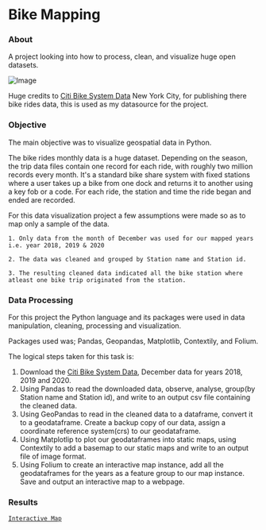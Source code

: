 # Bike Mapping


### About
A  project looking into how to process, clean, and visualize huge open datasets.

![Image](https://drive.google.com/uc?export=view&id=12RrVqvfGr7JIgHuept4swzHCWKOchnHF)
 
Huge credits to [Citi Bike System Data](https://ride.citibikenyc.com/system-data) New York City, for publishing there bike rides data, this is used as my datasource for the project.

### Objective

The main objective was to visualize geospatial data in Python.

The bike rides monthly data is a huge dataset. Depending on the season, the trip data files contain one record for each ride, with roughly two million records every month. It's a standard bike share system with fixed stations where a user takes up a bike from one dock and returns it to another using a key fob or a code. For each ride, the station and time the ride began and ended are recorded.

For this data visualization project a few assumptions were made so as to map only a sample of the data.

    1. Only data from the month of December was used for our mapped years i.e. year 2018, 2019 & 2020
    
    2. The data was cleaned and grouped by Station name and Station id.
    
    3. The resulting cleaned data indicated all the bike station where atleast one bike trip originated from the station.


### Data Processing

For this project the Python language and its packages were used in data manipulation, cleaning, processing and visualization.

Packages used was; Pandas, Geopandas, Matplotlib, Contextily, and Folium.

The logical steps taken for this task is:
1. Download the [Citi Bike System Data](https://ride.citibikenyc.com/system-data), December data for years 2018, 2019 and 2020. 
2. Using Pandas to read the downloaded data, observe, analyse, group(by Station name and Station id), and write to an output csv file containing the cleaned data.
3. Using GeoPandas to read in the cleaned data to a dataframe, convert it to a geodataframe. Create a backup copy of our data, assign a coordinate reference system(crs) to our geodataframe.
4. Using Matplotlip to plot our geodataframes into static maps, using Contextily to add a basemap to our static maps and write to an output file of image format.
5. Using Folium to create an interactive map instance, add all the geodataframes for the years as a feature group to our map instance. Save and output an interactive map to a webpage.


### Results


[`Interactive Map`](https://tokoth.github.io/biketestpages/interactive_map2.html)





